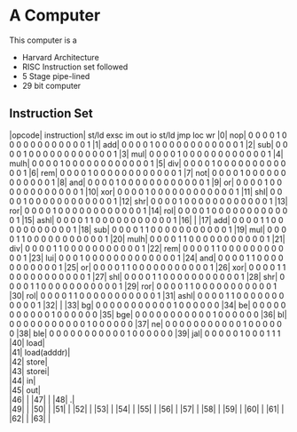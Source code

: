 # A Computer

This computer is a
* Harvard Architecture
* RISC Instruction set followed
* 5 Stage pipe-lined
* 29 bit computer
## Instruction Set

|opcode|	instruction|			st/ld	exsc		im				out	io	st/ld	jmp					loc		wr
|0|	nop|	0	0	0	0	1	0		0	0	0	0	0	0		0	0	0	0	0	1
|1|	add|	0	0	0	0	1	0		0	0	0	0	0	0		0	0	0	0	0	1
|2|	sub|	0	0	0	0	1	0		0	0	0	0	0	0		0	0	0	0	0	1
|3|	mul|	0	0	0	0	1	0		0	0	0	0	0	0		0	0	0	0	0	1
|4|	mulh|	0	0	0	0	1	0		0	0	0	0	0	0		0	0	0	0	0	1
|5|	div|	0	0	0	0	1	0		0	0	0	0	0	0		0	0	0	0	0	1
|6|	rem|	0	0	0	0	1	0		0	0	0	0	0	0		0	0	0	0	0	1
|7|	not|	0	0	0	0	1	0		0	0	0	0	0	0		0	0	0	0	0	1
|8|	and|	0	0	0	0	1	0		0	0	0	0	0	0		0	0	0	0	0	1
|9|	or|	0	0	0	0	1	0		0	0	0	0	0	0		0	0	0	0	0	1
|10|	xor|	0	0	0	0	1	0		0	0	0	0	0	0		0	0	0	0	0	1
|11|	shl|	0	0	0	0	1	0		0	0	0	0	0	0		0	0	0	0	0	1
|12|	shr|	0	0	0	0	1	0		0	0	0	0	0	0		0	0	0	0	0	1
|13|	ror|	0	0	0	0	1	0		0	0	0	0	0	0		0	0	0	0	0	1
|14|	rol|	0	0	0	0	1	0		0	0	0	0	0	0		0	0	0	0	0	1
|15|	ashl|	0	0	0	0	1	1		0	0	0	0	0	0		0	0	0	0	0	1
|16|																					|
|17|	add|	0	0	0	0	1	1		0	0	0	0	0	0		0	0	0	0	0	1
|18|	sub|	0	0	0	0	1	1		0	0	0	0	0	0		0	0	0	0	0	1
|19|	mul|	0	0	0	0	1	1		0	0	0	0	0	0		0	0	0	0	0	1
|20|	mulh|	0	0	0	0	1	1		0	0	0	0	0	0		0	0	0	0	0	1
|21|	div|	0	0	0	0	1	1		0	0	0	0	0	0		0	0	0	0	0	1
|22|	rem|	0	0	0	0	1	1		0	0	0	0	0	0		0	0	0	0	0	1
|23|	lui|	0	0	0	1	0	0		0	0	0	0	0	0		0	0	0	0	0	1
|24|	and|	0	0	0	0	1	1		0	0	0	0	0	0		0	0	0	0	0	1
|25|	or|	0	0	0	0	1	1		0	0	0	0	0	0		0	0	0	0	0	1
|26|	xor|	0	0	0	0	1	1		0	0	0	0	0	0		0	0	0	0	0	1
|27|	shl|	0	0	0	0	1	1		0	0	0	0	0	0		0	0	0	0	0	1
|28|	shr|	0	0	0	0	1	1		0	0	0	0	0	0		0	0	0	0	0	1
|29|	ror|	0	0	0	0	1	1		0	0	0	0	0	0		0	0	0	0	0	1
|30|	rol|	0	0	0	0	1	1		0	0	0	0	0	0		0	0	0	0	0	1
|31|	ashl|	0	0	0	0	1	1		0	0	0	0	0	0		0	0	0	0	0	1
|32|																					|
|33|	bg|	0	0	0	0	0	0		0	0	0	0	0	1		0	0	0	0	0	0
|34|	be|	0	0	0	0	0	0		0	0	0	0	0	1		0	0	0	0	0	0
|35|	bge|	0	0	0	0	0	0		0	0	0	0	0	1		0	0	0	0	0	0
|36|	bl|	0	0	0	0	0	0		0	0	0	0	0	1		0	0	0	0	0	0
|37|	ne|	0	0	0	0	0	0		0	0	0	0	0	1		0	0	0	0	0	0
|38|	ble|	0	0	0	0	0	0		0	0	0	0	0	1		0	0	0	0	0	0
|39|	jal|								0	0	0	0	0	1		0	0	0	1	1	1
|40|	load|																				
|41|	load(adddr)|																				
|42|	store|																				
|43|	storei|																				
|44|	in|																				
|45|	out|																				
|46|																					|
|47|																					|
|48|	.|																				
|49|																					|
|50|																					|
|51|																					|
|52|																					|
|53|																					|
|54|																					|
|55|																					|
|56|																					|
|57|																					|
|58|																					|
|59|																					|
|60|																					|
|61|																					|
|62|																					|
|63|																					|
